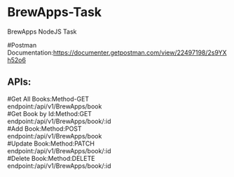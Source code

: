 # BrewApps-Task </br>
BrewApps NodeJS Task</br>

#Postman Documentation:https://documenter.getpostman.com/view/22497198/2s9YXh52o6</br>

## APIs:</br>
#Get All Books:Method-GET</br>
  endpoint:/api/v1/BrewApps/book</br>
#Get Book by Id:Method:GET  </br>
 endpoint:/api/v1/BrewApps/book/:id</br>
#Add Book:Method:POST</br>
  endpoint:/api/v1/BrewApps/book</br>
#Update Book:Method:PATCH</br>
  endpoint:/api/v1/BrewApps/book/:id</br>
#Delete Book:Method:DELETE</br>
  endpoint:/api/v1/BrewApps/book/:id</br>

